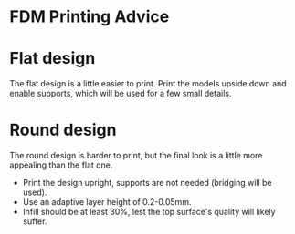 # FDM Printing Advice

# Flat design

The flat design is a little easier to print. Print the models upside down and enable supports, which will be used for a few small details.

# Round design

The round design is harder to print, but the final look is a little more appealing than the flat one.

* Print the design upright, supports are not needed (bridging will be used).
* Use an adaptive layer height of 0.2-0.05mm.
* Infill should be at least 30%, lest the top surface's quality will likely suffer.
